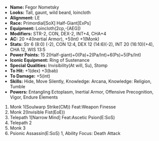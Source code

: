 - **Name:** Fegor Nometsky
- **Looks:** Tall, gaunt, wild beard, loincloth
- **Alignment:** LE
- **Race:** Primordial[SoX] Half-Giant[ExPs]
- **Equipment:** Loincloth(2cp,-[AEG])
- **Modifiers:** STR-2, CON, DEX-2, INT+4, CHA+4
- **AC:** 20 +4(Inertial Armor), +5(Int) +1(Monk)
- **Stats:** Str 6 (8:0) (-2), CON 12:4, DEX 12 (14:6)(-2), INT 20 (16:10)(+4), CHA 12, WIS 13:5
- **Power Points:** 15 2(Half-giant)+0(Pa)+2(Pa/Int)+6(Ps)+5(Ps/Int)
- **Iconic Equipment:** Ring of Sustenance
- **Special Qualities:** Invisibility(At will, Su), Stomp
- **To Hit:** +1(dex) +3(bab)
- **To Damage:** +5(int)
- **Skills:** Hide, Move Silently, Knowledge: Arcana, Knowledge: Religion, Tumble
- **Powers:** Entangling Ectoplasm, Inertial Armor, Offensive Precognition, Vigor, Endure Elements
 1. Monk 1(Soulwarp Strike(CM)) Feat:Weapon Finesse
 2. Monk 2(Invisible Fist(EoE))
 3. Telepath 1[Narrow Mind] Feat:Ascetic Psion(E:SoS)
 4. Telepath 2
 5. Monk 3
 6. Psionic Assassin(E:SoS) 1, Ability Focus: Death Attack
